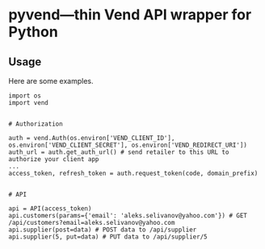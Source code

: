 # pyvend&mdash;thin Vend API wrapper for Python

## Usage

Here are some examples.

    import os
    import vend


    # Authorization

    auth = vend.Auth(os.environ['VEND_CLIENT_ID'], os.environ['VEND_CLIENT_SECRET'], os.environ['VEND_REDIRECT_URI'])
    auth_url = auth.get_auth_url() # send retailer to this URL to authorize your client app
    ...
    access_token, refresh_token = auth.request_token(code, domain_prefix)


    # API

    api = API(access_token)
    api.customers(params={'email': 'aleks.selivanov@yahoo.com'}) # GET /api/customers?email=aleks.selivanov@yahoo.com
    api.supplier(post=data) # POST data to /api/supplier
    api.supplier(5, put=data) # PUT data to /api/supplier/5